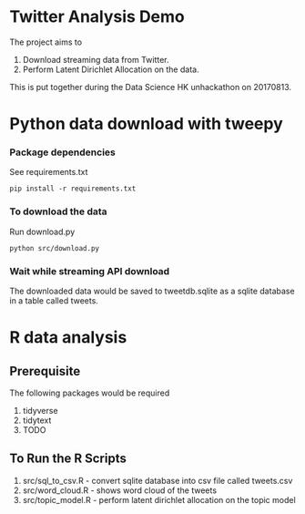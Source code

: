 # Twitter Analysis Demo

The project aims to 
1. Download streaming data from Twitter.
2. Perform Latent Dirichlet Allocation on the data.

This is put together during the Data Science HK unhackathon on 20170813.

# Python data download with tweepy

### Package dependencies

See requirements.txt

    pip install -r requirements.txt
    
    
### To download the data

Run download.py

    python src/download.py

### Wait while streaming API download

The downloaded data would be saved to tweetdb.sqlite as a sqlite database in a table called tweets.

# R data analysis

## Prerequisite

The following packages would be required

1. tidyverse
2. tidytext
3. TODO

## To Run the R Scripts

1. src/sql_to_csv.R - convert sqlite database into csv file called tweets.csv
2. src/word_cloud.R - shows word cloud of the tweets
3. src/topic_model.R - perform latent dirichlet allocation on the topic model



